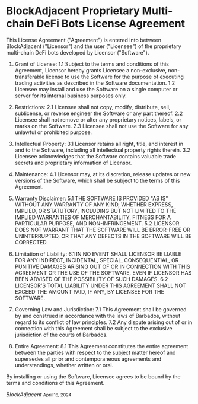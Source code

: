 # BlockAdjacent Proprietary Multi-chain DeFi Bots License Agreement

This License Agreement ("Agreement") is entered into between BlockAdjacent ("Licensor") and the user ("Licensee") of the proprietary multi-chain DeFi bots developed by Licensor ("Software").

1. Grant of License:
   1.1 Subject to the terms and conditions of this Agreement, Licensor hereby grants Licensee a non-exclusive, non-transferable license to use the Software for the purpose of executing trading activities as described in the Software documentation.
   1.2 Licensee may install and use the Software on a single computer or server for its internal business purposes only.

2. Restrictions:
   2.1 Licensee shall not copy, modify, distribute, sell, sublicense, or reverse engineer the Software or any part thereof.
   2.2 Licensee shall not remove or alter any proprietary notices, labels, or marks on the Software.
   2.3 Licensee shall not use the Software for any unlawful or prohibited purpose.

3. Intellectual Property:
   3.1 Licensor retains all right, title, and interest in and to the Software, including all intellectual property rights therein.
   3.2 Licensee acknowledges that the Software contains valuable trade secrets and proprietary information of Licensor.

4. Maintenance:
   4.1 Licensor may, at its discretion, release updates or new versions of the Software, which shall be subject to the terms of this Agreement.

5. Warranty Disclaimer:
   5.1 THE SOFTWARE IS PROVIDED "AS IS" WITHOUT ANY WARRANTY OF ANY KIND, WHETHER EXPRESS, IMPLIED, OR STATUTORY, INCLUDING BUT NOT LIMITED TO THE IMPLIED WARRANTIES OF MERCHANTABILITY, FITNESS FOR A PARTICULAR PURPOSE, AND NON-INFRINGEMENT.
   5.2 LICENSOR DOES NOT WARRANT THAT THE SOFTWARE WILL BE ERROR-FREE OR UNINTERRUPTED, OR THAT ANY DEFECTS IN THE SOFTWARE WILL BE CORRECTED.

6. Limitation of Liability:
   6.1 IN NO EVENT SHALL LICENSOR BE LIABLE FOR ANY INDIRECT, INCIDENTAL, SPECIAL, CONSEQUENTIAL, OR PUNITIVE DAMAGES ARISING OUT OF OR IN CONNECTION WITH THIS AGREEMENT OR THE USE OF THE SOFTWARE, EVEN IF LICENSOR HAS BEEN ADVISED OF THE POSSIBILITY OF SUCH DAMAGES.
   6.2 LICENSOR'S TOTAL LIABILITY UNDER THIS AGREEMENT SHALL NOT EXCEED THE AMOUNT PAID, IF ANY, BY LICENSEE FOR THE SOFTWARE.

7. Governing Law and Jurisdiction:
   7.1 This Agreement shall be governed by and construed in accordance with the laws of Barbados, without regard to its conflict of law principles.
   7.2 Any dispute arising out of or in connection with this Agreement shall be subject to the exclusive jurisdiction of the courts of Barbados.

8. Entire Agreement:
   8.1 This Agreement constitutes the entire agreement between the parties with respect to the subject matter hereof and supersedes all prior and contemporaneous agreements and understandings, whether written or oral.

By installing or using the Software, Licensee agrees to be bound by the terms and conditions of this Agreement.

_BlockAdjacent_
<small>April 16, 2024</small>
